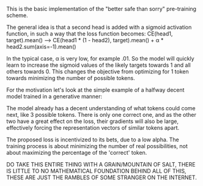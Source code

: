 This is the basic implementation of the "better safe than sorry" pre-training scheme.

The general idea is that a second head is added with a sigmoid activation function, in such a way that the loss function becomes:
CE(head1, target).mean() --> CE(head1 * (1 - head2), target).mean() + α * head2.sum(axis=-1).mean()

In the typical case, α is very low, for example .01. So the model will quickly learn to increase the sigmoid values of the likely targets towards 1 and
all others towards 0. This changes the objective from optimizing for 1 token towards minimizing the number of possible tokens. 

For the motivation let's look at the simple example of a halfway decent model trained in a generative manner:

The model already has a decent understanding of what tokens could come next, like 3 possible tokens. There is only one correct one, and as the other two
have a great effect on the loss, their gradients will also be large, effectively forcing the representation vectors of similar tokens apart. 

The proposed loss is incentivized to its bets, due to a low alpha. The training process is about minimizing the number of real possibilities, not about maximizing
the percentage of the 'correct' token.


DO TAKE THIS ENTIRE THING WITH A GRAIN/MOUNTAIN OF SALT, THERE IS LITTLE TO NO MATHEMATICAL FOUNDATION BEHIND ALL OF THIS, THESE ARE JUST THE RAMBLES OF SOME 
STRANGER ON THE INTERNET.

